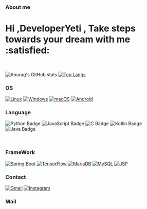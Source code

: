### About me
<h1 align="left">Hi ,DeveloperYeti , Take steps towards your dream with me :satisfied: </h1> 
<div>
  <br>
</div>


![Anurag's GitHub stats](https://github-readme-stats.vercel.app/api?username=DeveloperYeti&show_icons=true&theme=radical)
[![Top Langs](https://github-readme-stats.vercel.app/api/top-langs/?username=DeveloperYeti&layout=compact)](https://github.com/delay-100/github-readme-stats)

### OS
[![Linux](https://img.shields.io/badge/Linux-FCC624?style=for-the-badge&logo=linux&logoColor=black)](https://www.linux.org/)
[![Windows](https://img.shields.io/badge/Windows-0078D6?style=for-the-badge&logo=windows&logoColor=white)](https://www.microsoft.com/windows/)
[![macOS](https://img.shields.io/badge/macOS-000000?style=for-the-badge&logo=apple&logoColor=white)](https://www.apple.com/macos/)
[![Android](https://img.shields.io/badge/Android-3DDC84?style=for-the-badge&logo=android&logoColor=white)](https://www.android.com/)



### Language

![Python Badge](https://img.shields.io/badge/Python-3776AB?style=flat-square&logo=Python&logoColor=white)
![JavaScript Badge](https://img.shields.io/badge/JavaScript-F7DF1E?style=flat-square&logo=JavaScript&logoColor=black)
![C Badge](https://img.shields.io/badge/C-A8B9CC?style=flat-square&logo=C&logoColor=white)
![Kotlin Badge](https://img.shields.io/badge/Kotlin-0095D5?style=flat-square&logo=Kotlin&logoColor=white)
![Java Badge](https://img.shields.io/badge/Java-007396?style=flat-square&logo=Java&logoColor=white)
<div>
  <br>
</div>

### FrameWork

[![Spring Boot](https://img.shields.io/badge/Spring%20Boot-6DB33F?style=for-the-badge&logo=spring&logoColor=white)](https://spring.io/projects/spring-boot)
[![TensorFlow](https://img.shields.io/badge/TensorFlow-FF6F00?style=for-the-badge&logo=tensorflow&logoColor=white)](https://www.tensorflow.org/)
[![MariaDB](https://img.shields.io/badge/MariaDB-003545?style=for-the-badge&logo=mariadb&logoColor=white)](https://mariadb.org/)
[![MySQL](https://img.shields.io/badge/MySQL-4479A1?style=for-the-badge&logo=mysql&logoColor=white)](https://www.mysql.com/)
[![JSP](https://img.shields.io/badge/JSP-007396?style=for-the-badge&logo=java&logoColor=white)](https://javaee.github.io/javaee-spec/jsp/)





### Contact 
[![Gmail](https://img.shields.io/badge/Gmail-D14836?style=for-the-badge&logo=gmail&logoColor=white)](mailto:hoseok9823@gmail.com)
[![Instagram](https://img.shields.io/badge/Instagram-E4405F?style=for-the-badge&logo=instagram&logoColor=white)](https://instagram.com/Coding_Jang)


### Mail


